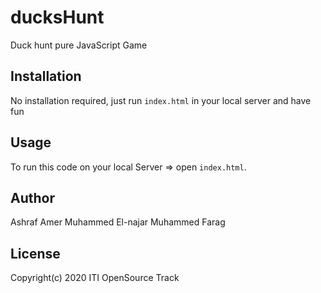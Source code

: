 # ducksHunt

Duck hunt pure JavaScript Game


## Installation

No installation required, just run `index.html` in your local server and have fun

## Usage

To run this code on your local Server => open `index.html`.


## Author

Ashraf Amer
Muhammed El-najar
Muhammed Farag

## License

Copyright(c) 2020 ITI OpenSource Track
